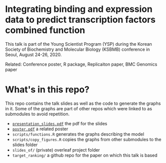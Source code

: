# Integrating binding and expression data to predict transcription factors combined function

This talk is part of the Young Scientist Program (YSP) during the Korean Society of Biochemistry and Molecular Biology (KSBMB) conference in Seoul, August 24-26, 2020.

Related: Conference poster, R package, Replicaiton paper, BMC Genomics paper

# What's in this repo?

This repo contains the talk slides as well as the code to generate the graphs in it. Some of the graphs are part of other repos which were linked to as submodules to avoid repetition.

- [`presentation_slides.pdf`](presentation_slides.pdf) the pdf for the slides
- [`poster.pdf`](poster.pdf) a related poster
- `scripts/functions.R` generates the graphs describing the model
- `scripts/copy_figures.R` copies the graphs from other submodules to the slides folder
- `slides_of/` (private) overleaf project folder
- `target_ranking/` a github repo for the paper on which this talk is based
